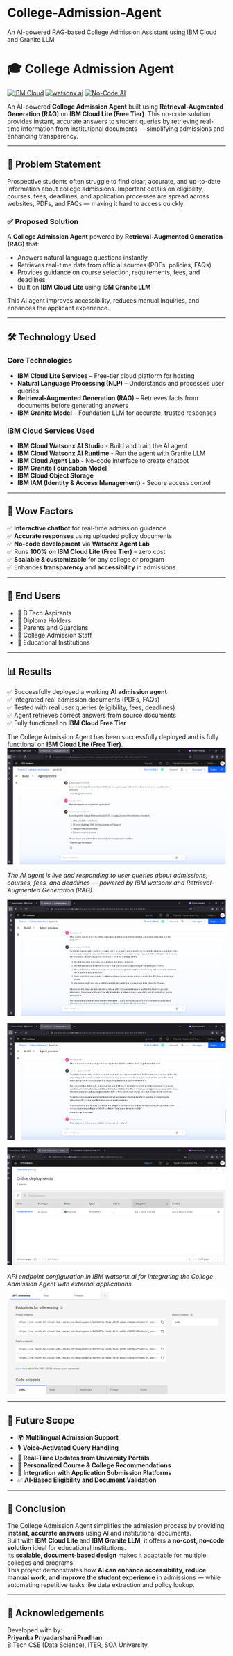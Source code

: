 # College-Admission-Agent
An AI-powered RAG-based College Admission Assistant using IBM Cloud and Granite LLM
# 🎓 College Admission Agent  
[![IBM Cloud](https://img.shields.io/badge/IBM%20Cloud-3C6CD4?style=for-the-badge&logo=ibm&logoColor=white)](https://cloud.ibm.com)
[![watsonx.ai](https://img.shields.io/badge/watsonx.ai-0066FF?style=for-the-badge&logo=ibm&logoColor=white)](https://www.ibm.com/watsonx)
[![No-Code AI](https://img.shields.io/badge/No--Code%20AI-1A9FFF?style=for-the-badge&logo=ibm&logoColor=white)](https://www.ibm.com/products/watsonx-ai)

An AI-powered **College Admission Agent** built using **Retrieval-Augmented Generation (RAG)** on **IBM Cloud Lite (Free Tier)**. This no-code solution provides instant, accurate answers to student queries by retrieving real-time information from institutional documents — simplifying admissions and enhancing transparency.


---

## 📌 Problem Statement

Prospective students often struggle to find clear, accurate, and up-to-date information about college admissions. Important details on eligibility, courses, fees, deadlines, and application processes are spread across websites, PDFs, and FAQs — making it hard to access quickly.

### ✅ Proposed Solution
A **College Admission Agent** powered by **Retrieval-Augmented Generation (RAG)** that:
- Answers natural language questions instantly
- Retrieves real-time data from official sources (PDFs, policies, FAQs)
- Provides guidance on course selection, requirements, fees, and deadlines
- Built on **IBM Cloud Lite** using **IBM Granite LLM**

This AI agent improves accessibility, reduces manual inquiries, and enhances the applicant experience.

---

## 🛠️ Technology Used

### Core Technologies
- **IBM Cloud Lite Services** – Free-tier cloud platform for hosting
- **Natural Language Processing (NLP)** – Understands and processes user queries
- **Retrieval-Augmented Generation (RAG)** – Retrieves facts from documents before generating answers
- **IBM Granite Model** – Foundation LLM for accurate, trusted responses

### IBM Cloud Services Used
 - **IBM Cloud Watsonx AI Studio** - Build and train the AI agent
 - **IBM Cloud Watsonx AI Runtime** - Run the agent with Granite LLM 
 - **IBM Cloud Agent Lab** - No-code interface to create chatbot 
 - **IBM Granite Foundation Model** 
 - **IBM Cloud Object Storage** 
 - **IBM IAM (Identity & Access Management)** - Secure access control 

---

## 🌟 Wow Factors

✅ **Interactive chatbot** for real-time admission guidance  
✅ **Accurate responses** using uploaded policy documents  
✅ **No-code development** via **Watsonx Agent Lab**  
✅ Runs **100% on IBM Cloud Lite (Free Tier)** – zero cost  
✅ **Scalable & customizable** for any college or program  
✅ Enhances **transparency** and **accessibility** in admissions  

---

## 👥 End Users

- 🔹 B.Tech Aspirants
- 🔹 Diploma Holders
- 🔹 Parents and Guardians
- 🔹 College Admission Staff
- 🔹 Educational Institutions

---

## 📊 Results

✅ Successfully deployed a working **AI admission agent**  
✅ Integrated real admission documents (PDFs, FAQs)  
✅ Tested with real user queries (eligibility, fees, deadlines)  
✅ Agent retrieves correct answers from source documents  
✅ Fully functional on **IBM Cloud Free Tier**

The College Admission Agent has been successfully deployed and is fully functional on **IBM Cloud Lite (Free Tier)**.
![Deployed College Admission Agent](pic1.png)

*The AI agent is live and responding to user queries about admissions, courses, fees, and deadlines — powered by IBM watsonx and Retrieval-Augmented Generation (RAG).*

![Deployed College Admission Agent](pic2.png)

![Deployed College Admission Agent](pic3.png)

![Deployed College Admission Agent](pic5.png)


*API endpoint configuration in IBM watsonx.ai for integrating the College Admission Agent with external applications.*
![Deployed College Admission Agent](pic4.png)



---

## 🚀 Future Scope

- 🌍 **Multilingual Admission Support** 
- 🎙️ **Voice-Activated Query Handling**
- 🔁 **Real-Time Updates from University Portals**
- 🎯 **Personalized Course & College Recommendations**
- 🔄 **Integration with Application Submission Platforms**
- ✅ **AI-Based Eligibility and Document Validation**

---
## 📝 Conclusion

The College Admission Agent simplifies the admission process by providing **instant, accurate answers** using AI and institutional documents.  
Built with **IBM Cloud Lite** and **IBM Granite LLM**, it offers a **no-cost, no-code solution** ideal for educational institutions.  
Its **scalable, document-based design** makes it adaptable for multiple colleges and programs.  
This project demonstrates how **AI can enhance accessibility, reduce manual work, and improve the student experience** in admissions — while automating repetitive tasks like data extraction and policy lookup.


---
## 🙌 Acknowledgements

Developed with by:  
**Priyanka Priyadarshani Pradhan**  
B.Tech CSE (Data Science), ITER, SOA University  
